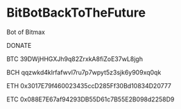 # BitBotBackToTheFuture
Bot of Bitmax


DONATE

BTC 39DWjHHGXJh9q82ZrxkA8fiZoE37wL8jgh

BCH qqzwkd4klrfafwvl7ru7p7wpyt5z3sjk6y909xq0qk

ETH 0x3017E79f460023435ccD285Ff30Bd10834D20777

ETC 0x088E7E67af94293DB55D61c7B55E2B098d2258D9
